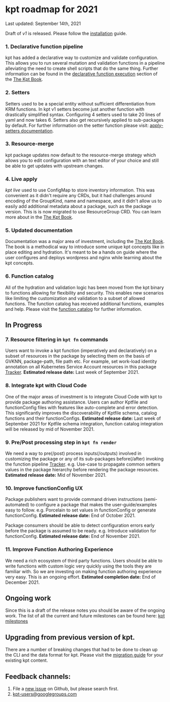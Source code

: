 # kpt roadmap for 2021

Last updated: September 14th, 2021

Draft of *v1* is released. Please follow the [installation](https://kpt.dev/installation/) guide.

### 1. Declarative function pipeline

kpt has added a declarative way to customize and validate configuration.  
This allows you to run several mutation and validation 
functions in a pipeline alleviating the need to create shell scripts that do 
the same thing.  Further information can be found in the 
[declarative function execution]  section of the [The Kpt Book].

### 2. Setters

Setters used to be a special entity without sufficient differentiation from
KRM functions. In kpt v1 setters become just another function with drastically
simplified syntax.  Configuring 4 setters used to take 20 lines of yaml 
and now takes 6.  Setters also get recursively applied to sub-packages by
default.  For further information on the setter function please visit: 
[apply-setters documentation]. 

### 3. Resource-merge

kpt package updates now default to the resource-merge strategy 
which allows you to edit configuration with an text editor of your choice 
and still be able to get updates with upstream changes. 

### 4. Live apply

_kpt live_ used to use ConfigMap to store inventory information. This was
convenient as it didn't require any CRDs, but it had challenges around encoding
of the GroupKind, name and namespace, and it didn't allow us to easily add
additional metadata about a package, such as the package version. This is
is now migrated to use ResourceGroup CRD.  You can learn more about in the
[The Kpt Book](https://kpt.dev/book/06-deploying-packages/).

### 5. Updated documentation

Documentation was a major area of investment, including the [The Kpt Book].
The book is a methodical way to introduce some unique kpt concepts like 
in place editing and hydration.  It's meant to be a hands on guide where the user
configures and deploys wordpress and nginx while learning about the kpt
concepts.

### 6. Function catalog

All of the hydration and validation logic has been moved from the kpt binary 
to functions allowing for flexibility and security. This enables new 
scenarios like limiting the customization and validation to a subset of 
allowed functions.  The function catalog has received additional functions, 
examples and help. Please visit the [function catalog] for further information.

## In Progress

### 7. Resource filtering in `kpt fn` commands

Users want to invoke a kpt function (imperatively and declaratively) on a subset of 
resources in the package by selecting them on the basis of GVKNN, package-path, 
file path etc. For example, set work-load identity annotation on all Kubernetes 
Service Account resources in this package [Tracker](https://github.com/GoogleContainerTools/kpt/issues/2015).
**Estimated release date:** Last week of September 2021.


### 8. Integrate kpt with Cloud Code

One of the major areas of investment is to integrate Cloud Code with kpt to provide 
package authoring assistance. Users can author Kptfile and functionConfig files with
features like auto-complete and error detection. This significantly improves the 
discoverability of Kptfile schema, catalog functions and their functionConfigs.
**Estimated release date:** Last week of September 2021 for Kptfile schema integration,
function catalog integration will be released by mid of November 2021.

### 9. Pre/Post processing step in `kpt fn render`

We need a way to pre(/post) process inputs(/outputs) involved in customizing the 
package or any of its sub-packages before(/after) invoking the function pipeline [Tracker](https://github.com/GoogleContainerTools/kpt/issues/2419).
e.g. Use-case to propagate common setters values in the package hierarchy before
rendering the package resources.
**Estimated release date:** Mid of November 2021.

### 10. Improve functionConfig UX

Package publishers want to provide command driven instructions (semi-automated)
to configure a package that makes the user-guide/examples easy to follow.
e.g. Porcelain to set values in functionConfig or generate functionConfig.
**Estimated release date:** End of October 2021.

Package consumers should be able to detect configuration errors early before the
package is assumed to be ready. e.g. Introduce validation for functionConfig.
**Estimated release date:** End of November 2021.

### 11. Improve Function Authoring Experience

We need a rich ecosystem of third party functions. Users should be able to write 
functions with custom logic very quickly using the tools they are familiar with. 
So we are investing on making function authoring experience very easy. This is an
ongoing effort. **Estimated completion date:** End of December 2021.

## Ongoing work
Since this is a draft of the release notes you should be aware of the
ongoing work. The list of all the current and future milestones can be
found here: [kpt milestones]

## Upgrading from previous version of kpt.
There are a number of breaking changes that had to be done to clean up the
CLI and the data format for kpt.  Please visit the [migration guide] for 
your existing kpt content.

## Feedback channels:
1. File a [new issue] on Github, but please search first. 
1. kpt-users@googlegroups.com


[new issue]: https://github.com/GoogleContainerTools/kpt/issues/new/choose
[declarative function execution]: https://kpt.dev/book/04-using-functions/01-declarative-function-execution
[apply-setters documentation]: https://catalog.kpt.dev/apply-setters/v0.1/ 
[The Kpt Book]: https://kpt.dev/book/
[apply chapter]: https://kpt.dev/book/06-apply/
[cli-utils]: https://github.com/kubernetes-sigs/cli-utils
[function catalog]: https://catalog.kpt.dev/
[kpt milestones]: https://github.com/GoogleContainerTools/kpt/milestones
[migration guide]: https://kpt.dev/installation/migration
